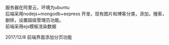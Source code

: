 服务器在阿里云，环境为ubuntu  <br/>
后端采用nodejs+mongodb+express 开发，现有图片和博客分类，添加，搜索，删除，设置超级管理员功能。</br>
前端采用ejs模板渲染数据

2017/12/8
前端界面添加分页功能
